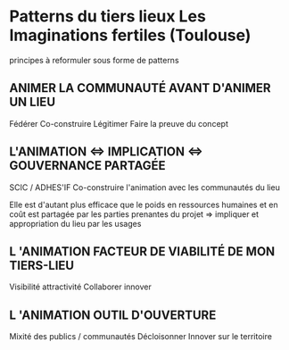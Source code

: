 # Patterns du tiers lieux Les Imaginations fertiles (Toulouse)

principes à reformuler sous forme de patterns

## ANIMER LA COMMUNAUTÉ AVANT D'ANIMER UN LIEU

Fédérer
Co-construire
Légitimer
Faire la preuve du concept

## L'ANIMATION <=> IMPLICATION <=> GOUVERNANCE PARTAGÉE

SCIC / ADHES'IF
Co-construire l'animation avec les communautés du lieu

Elle est d'autant plus efficace que le poids en ressources
humaines et en coût est partagée par les parties prenantes du
projet => impliquer et appropriation du lieu par les usages

## L 'ANIMATION FACTEUR DE VIABILITÉ DE MON TIERS-LIEU

Visibilité
attractivité
Collaborer
innover


## L 'ANIMATION OUTIL D'OUVERTURE

Mixité des publics / communautés
Décloisonner
Innover sur le territoire
